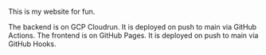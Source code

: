This is my website for fun.

The backend is on GCP Cloudrun. It is deployed on push to main via GitHub Actions.
The frontend is on GitHub Pages. It is deployed on push to main via GitHub Hooks.
